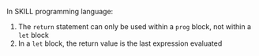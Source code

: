 
In SKILL programming language:
1. The `return` statement can only be used within a `prog` block, not within a `let` block
2. In a `let` block, the return value is the last expression evaluated

